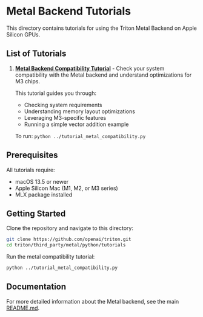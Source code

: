 # Metal Backend Tutorials

This directory contains tutorials for using the Triton Metal Backend on Apple Silicon GPUs.

## List of Tutorials

1. **[Metal Backend Compatibility Tutorial](../tutorial_metal_compatibility.py)** - Check your system compatibility with the Metal backend and understand optimizations for M3 chips.

   This tutorial guides you through:
   - Checking system requirements
   - Understanding memory layout optimizations
   - Leveraging M3-specific features
   - Running a simple vector addition example

   To run: `python ../tutorial_metal_compatibility.py`

## Prerequisites

All tutorials require:
- macOS 13.5 or newer
- Apple Silicon Mac (M1, M2, or M3 series)
- MLX package installed

## Getting Started

Clone the repository and navigate to this directory:

```bash
git clone https://github.com/openai/triton.git
cd triton/third_party/metal/python/tutorials
```

Run the metal compatibility tutorial:

```bash
python ../tutorial_metal_compatibility.py
```

## Documentation

For more detailed information about the Metal backend, see the main [README.md](../README.md). 